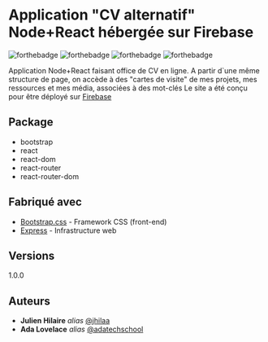 # Application "CV alternatif" Node+React hébergée sur Firebase

![forthebadge](https://img.shields.io/badge/react-green)  ![forthebadge](https://img.shields.io/badge/nodejs-orange)  ![forthebadge](https://img.shields.io/badge/MVC-grey)  ![forthebadge](https://img.shields.io/badge/Firebase-red)

Application Node+React faisant office de CV en ligne.
A partir d`une même structure de page, on accède à des "cartes de visite" de mes projets, mes ressources et mes média, associées à des mot-clés
Le site a été conçu pour être déployé sur [Firebase](irebase.google.com "Firebase")

## Package
- bootstrap
- react
- react-dom
- react-router
- react-router-dom

## Fabriqué avec

* [Bootstrap.css](https://getbootstrap.com/) - Framework CSS (front-end)
* [Express](https://expressjs.com/fr/) - Infrastructure web

## Versions
1.0.0

## Auteurs
* **Julien Hilaire** _alias_ [@jhilaa](https://github.com/jhilaa)
* **Ada Lovelace** _alias_ [@adatechschool](https://github.com/adatechschool)
